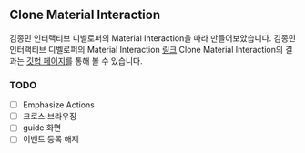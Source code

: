## Clone Material Interaction

김종민 인터랙티브 디벨로퍼의 Material Interaction을 따라 만들어보았습니다.
김종민 인터랙티브 디벨로퍼의 Material Interaction [링크](https://material.cmiscm.com/)
Clone Material Interaction의 결과는 [깃헙 페이지](https://aromahyang.github.io/clone-material-interaction/)를 통해 볼 수 있습니다.

### TODO

- [ ] Emphasize Actions
- [ ] 크로스 브라우징
- [ ] guide 화면
- [ ] 이벤트 등록 해제
